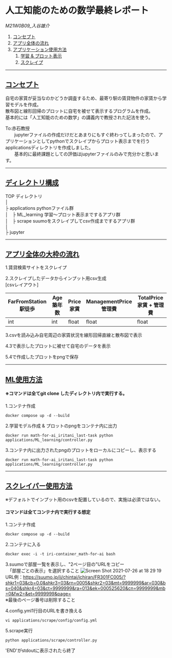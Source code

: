 # 人工知能のための数学最終レポート

*M21W0B09_入谷雄介*

1. [コンセプト](#concept)
1. [アプリ全体の流れ](#flow)
1. [アプリケーション使用方法](#ml_howto)
    1. [学習 & プロット表示](#ml_howto)
    1. [スクレイプ](#scrape_howto)


***
<a id="concept"></a>
## <u>コンセプト</u>
自宅の家賃が妥当なのかどうか調査するため、最寄り駅の賃貸物件の家賃から学習モデルを作成。<br>
散布図と線形回帰のプロットに自宅を被せて表示するプログラムを作成。<br>
基本的には「人工知能のための数学」の講義内で教授された記法を使う。<br>

To:赤石教授<br>
　　jupyterファイルの作成だけだとあまりにもすぐ終わってしまったので、アプリケーションとしてpythonでスクレイプからプロット表示までを行うapplicationsディレクトリを作成しました。<br> 
　　基本的に最終課題としての評価はjupyterファイルのみで充分かと思います。

***
## <u>ディレクトリ構成</u>
TOP ディレクトリ<br>
│<br>
├ applications   pythonファイル群<br>
│　├ ML_learning  学習〜プロット表示までするアプリ群<br>
│　├ scrape   suumoをスクレイプしてcsv作成までするアプリ群<br>
│<br>
├ jupyter <br>


***
<a id="flow"></a>
## <u>アプリ全体の大枠の流れ</u>

1.賃貸検索サイトをスクレイプ

2.スクレイプしたデータからインプット用csv生成<br>
[csvレイアウト]

|  FarFromStation<br>駅徒歩  |  Age<br>築年数    |  Price<br>家賃  |  ManagementPrice<br>管理費  | TotalPrice<br>家賃 + 管理費 |
| ---- | ---- | ---- | ---- | ---- |
|  int  |  int  |  float  |  float  | float  |

3.csvを読み込み自宅周辺の家賃状況を線形回帰直線と散布図で表示

4.3で表示したプロットに被せて自宅のデータを表示

5.4で作成したプロットをpngで保存

***
<a id="ml_howto"></a>
## <u>ML使用方法</u>
#### ※コマンドは全てgit clone したディレクトリ内で実行する。

1.コンテナ作成<br>
```
docker compose up -d --build
```

2.学習モデル作成 & プロットのpngをコンテナ内に出力
```
docker run math-for-ai_iritani_last-task python applications/ML_learning/controller.py
```

3.コンテナ内に出力されたpngのプロットをローカルにコピーし、表示する
```
docker run math-for-ai_iritani_last-task python applications/ML_learning/controller.py
```

***
<a id="scrape_howto"></a>
## <u>スクレイパー使用方法</u>
※デフォルトでインプット用のcsvを配置しているので、実施は必須ではない。
#### コマンドは全てコンテナ内で実行する想定

1.コンテナ作成<br>
```
docker compose up -d --build
```

2.コンテナに入る
```
docker exec -i -t iri-container_math-for-ai bash
```

3.suumoで部屋一覧を表示し、"2ページ目の"URLをコピー<br>
　「部屋ごとの表示」を選択すること
![Screen Shot 2021-07-26 at 18 29 19](https://user-images.githubusercontent.com/74131902/126967112-9b4a5212-be44-4950-a0e8-eb7528dadf62.png)
URL例：https://suumo.jp/jj/chintai/ichiran/FR301FC005/?shkr1=03&cb=0.0&shkr3=03&rn=0005&shkr2=03&mt=9999999&ar=030&bs=040&shkr4=03&ct=9999999&ra=013&ek=000525620&cn=9999999&mb=0&fw2=&et=9999999&page=
<br>※最後のページ番号は削除すること

4.config.yml1行目のURLを書き換える
```
vi applications/scrape/config/config.yml
```

5.scrape実行
```
python applications/scrape/controller.py
```

'END'がstdoutに表示されたら終了
